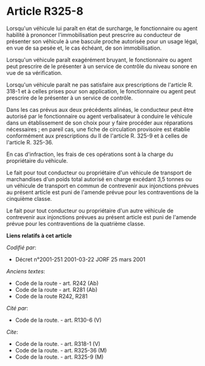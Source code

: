 # Article R325-8

Lorsqu'un véhicule lui paraît en état de surcharge, le fonctionnaire ou agent habilité à prononcer l'immobilisation peut
prescrire au conducteur de présenter son véhicule à une bascule proche autorisée pour un usage légal, en vue de sa pesée et,
le cas échéant, de son immobilisation.

Lorsqu'un véhicule paraît exagérément bruyant, le fonctionnaire ou agent peut prescrire de le présenter à un service de
contrôle du niveau sonore en vue de sa vérification.

Lorsqu'un véhicule paraît ne pas satisfaire aux prescriptions de l'article R. 318-1 et à celles prises pour son application,
le fonctionnaire ou agent peut prescrire de le présenter à un service de contrôle.

Dans les cas prévus aux deux précédents alinéas, le conducteur peut être autorisé par le fonctionnaire ou agent verbalisateur
à conduire le véhicule dans un établissement de son choix pour y faire procéder aux réparations nécessaires ; en pareil cas,
une fiche de circulation provisoire est établie conformément aux prescriptions du II de l'article R. 325-9 et à celles de
l'article R. 325-36.

En cas d'infraction, les frais de ces opérations sont à la charge du propriétaire du véhicule.

Le fait pour tout conducteur ou propriétaire d'un véhicule de transport de marchandises d'un poids total autorisé en charge
excédant 3,5 tonnes ou un véhicule de transport en commun de contrevenir aux injonctions prévues au présent article est puni
de l'amende prévue pour les contraventions de la cinquième classe.

Le fait pour tout conducteur ou propriétaire d'un autre véhicule de contrevenir aux injonctions prévues au présent article
est puni de l'amende prévue pour les contraventions de la quatrième classe.

**Liens relatifs à cet article**

_Codifié par_:

  - Décret n°2001-251 2001-03-22 JORF 25 mars 2001

_Anciens textes_:

  - Code de la route - art. R242 (Ab)
  - Code de la route - art. R281 (Ab)
  - Code de la route R242, R281

_Cité par_:

  - Code de la route. - art. R130-6 (V)

_Cite_:

  - Code de la route. - art. R318-1 (V)
  - Code de la route. - art. R325-36 (M)
  - Code de la route. - art. R325-9 (M)
